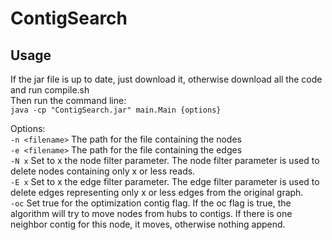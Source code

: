 ContigSearch
=============

Usage
----------
If the jar file is up to date, just download it, otherwise download all the code and run compile.sh  
Then run the command line:  
`java -cp "ContigSearch.jar" main.Main {options}`  
  
Options:  
`-n <filename>` The path for the file containing the nodes  
`-e <filename>` The path for the file containing the edges  
`-N x` Set to x the node filter parameter. The node filter parameter is used to delete nodes
containing only x or less reads.  
`-E x` Set to x the edge filter parameter. The edge filter parameter is used to delete edges
representing only x or less edges from the original graph.  
`-oc` Set true for the optimization contig flag. If the oc flag is true, the algorithm will try
to move nodes from hubs to contigs. If there is one neighbor contig for this node, it moves,
otherwise nothing append.
